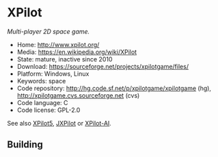 # XPilot

_Multi-player 2D space game._

- Home: http://www.xpilot.org/
- Media: https://en.wikipedia.org/wiki/XPilot
- State: mature, inactive since 2010
- Download: https://sourceforge.net/projects/xpilotgame/files/
- Platform: Windows, Linux
- Keywords: space
- Code repository: http://hg.code.sf.net/p/xpilotgame/xpilotgame (hg), http://xpilotgame.cvs.sourceforge.net (cvs)
- Code language: C
- Code license: GPL-2.0

See also [XPilot5](http://www.buckosoft.com/xpilot/xpilot5/), [JXPilot](https://sourceforge.net/projects/jxpilot/) or [XPilot-AI](/http://xpilot-ai.org/).

## Building